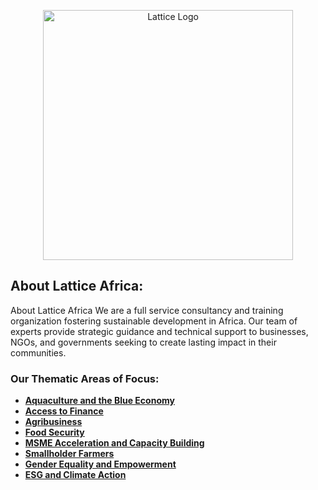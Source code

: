 <p align="center"><a href="https://lattice.africa" target="_blank"><img src="http://lattice.test/assets/images/logo.png" width="400" alt="Lattice Logo"></a></p>

## About Lattice Africa:

About Lattice Africa
We are a full service consultancy and training organization fostering sustainable development in Africa. Our team of experts provide strategic guidance and technical support to businesses, NGOs, and governments seeking to create lasting impact in their communities.

### Our Thematic Areas of Focus:

- **[Aquaculture and the Blue Economy](https://vehikl.com/)**
- **[Access to Finance](https://tighten.co)**
- **[Agribusiness](https://webreinvent.com/)**
- **[Food Security](https://webreinvent.com/)**
- **[MSME Acceleration and Capacity Building](https://webreinvent.com/)**
- **[Smallholder Farmers](https://webreinvent.com/)**
- **[Gender Equality and Empowerment](https://webreinvent.com/)**
- **[ESG and Climate Action](https://webreinvent.com/)**
